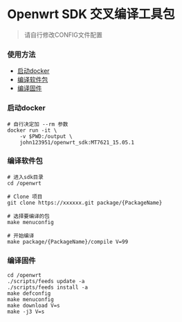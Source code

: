 # Openwrt SDK 交叉编译工具包
> 请自行修改CONFIG文件配置

### 使用方法
- [启动docker](#启动docker)
- [编译软件包](#编译软件包)
- [编译固件](#编译固件)

### 启动docker
```
# 自行决定加 --rm 参数
docker run -it \
	-v $PWD:/output \
	john123951/openwrt_sdk:MT7621_15.05.1
```

### 编译软件包
```
# 进入sdk目录
cd /openwrt

# Clone 项目
git clone https://xxxxxx.git package/{PackageName}

# 选择要编译的包
make menuconfig

# 开始编译
make package/{PackageName}/compile V=99
```

### 编译固件
```
cd /openwrt
./scripts/feeds update -a
./scripts/feeds install -a
make defconfig
make menuconfig
make download V=s
make -j3 V=s
```
